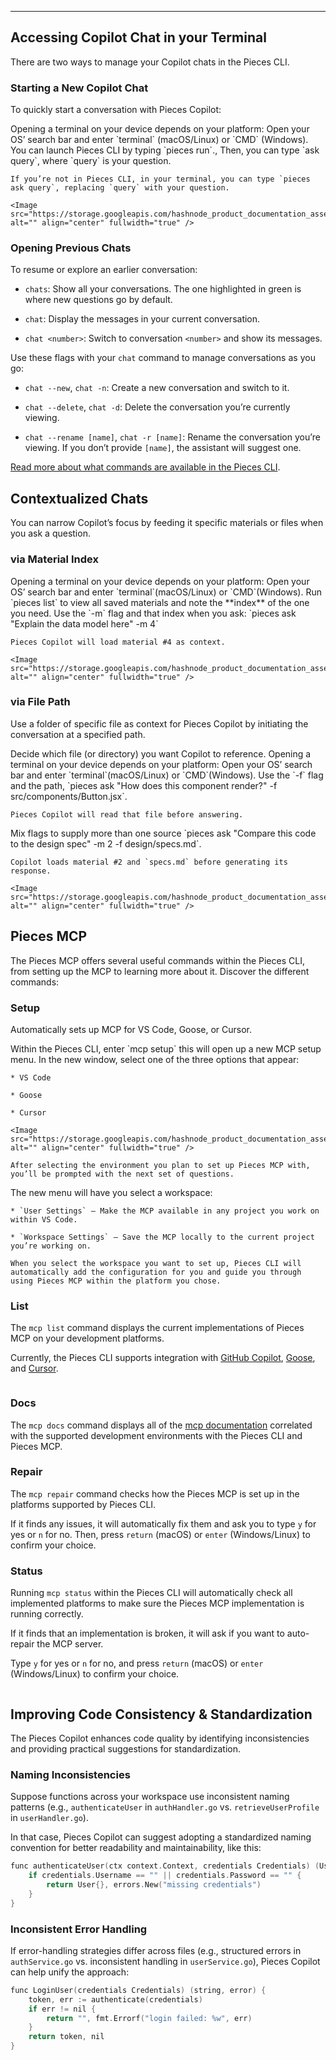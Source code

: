 ---
---

***

## Accessing Copilot Chat in your Terminal

There are two ways to manage your Copilot chats in the Pieces CLI.

### Starting a New Copilot Chat

To quickly start a conversation with Pieces Copilot:

<Steps>
  <Step title="Open a Terminal">
    Opening a terminal on your device depends on your platform: Open your OS’ search bar and enter `terminal` (macOS/Linux) or `CMD` (Windows).
  </Step>

  <Step title="Enter Ask Command">
    You can launch Pieces CLI by typing `pieces run`., Then, you can type `ask query`, where `query` is your question.

    If you’re not in Pieces CLI, in your terminal, you can type `pieces ask query`, replacing `query` with your question.

    <Image src="https://storage.googleapis.com/hashnode_product_documentation_assets/cli_assets/pieces_copilot/chat/ask_pieces.gif" alt="" align="center" fullwidth="true" />
  </Step>
</Steps>

### Opening Previous Chats

To resume or explore an earlier conversation:

* `chats`: Show all your conversations. The one highlighted in green is where new questions go by default.

* `chat`: Display the messages in your current conversation.

* `chat <number>`: Switch to conversation `<number>` and show its messages.

Use these flags with your `chat` command to manage conversations as you go:

* `chat --new`, `chat -n`: Create a new conversation and switch to it.

* `chat --delete`, `chat -d`: Delete the conversation you’re currently viewing.

* `chat --rename [name]`, `chat -r [name]`: Rename the conversation you’re viewing. If you don’t provide `[name]`, the assistant will suggest one.

[Read more about what commands are available in the Pieces CLI](https://docs.pieces.app/products/cli/commands).

## Contextualized Chats

You can narrow Copilot’s focus by feeding it specific materials or files when you ask a question.

### via Material Index

<Steps>
  <Step title="Open a Terminal">
    Opening a terminal on your device depends on your platform: Open your OS’ search bar and enter `terminal`(macOS/Linux) or `CMD`(Windows).
  </Step>

  <Step title="List your materials">
    Run `pieces list` to view all saved materials and note the **index** of the one you need.
  </Step>

  <Step title="Ask with a Material">
    Use the `-m` flag and that index when you ask: `pieces ask "Explain the data model here" -m 4`

    Pieces Copilot will load material #4 as context.

    <Image src="https://storage.googleapis.com/hashnode_product_documentation_assets/cli_assets/pieces_copilot/chat/pieces_context_chat.gif" alt="" align="center" fullwidth="true" />
  </Step>
</Steps>

### via File Path

Use a folder of specific file as context for Pieces Copilot by initiating the conversation at a specified path.

<Steps>
  <Step title="Select Your File or Folder">
    Decide which file (or directory) you want Copilot to reference.
  </Step>

  <Step title="Open a Terminal">
    Opening a terminal on your device depends on your platform: Open your OS’ search bar and enter `terminal`(macOS/Linux) or `CMD`(Windows).
  </Step>

  <Step title="Ask with a File">
    Use the `-f` flag and the path, `pieces ask "How does this component render?" -f src/components/Button.jsx`.

    Pieces Copilot will read that file before answering.
  </Step>

  <Step title="Provide Multiple Contexts">
    Mix flags to supply more than one source `pieces ask "Compare this code to the design spec" -m 2 -f design/specs.md`.

    Copilot loads material #2 and `specs.md` before generating its response.

    <Image src="https://storage.googleapis.com/hashnode_product_documentation_assets/cli_assets/pieces_copilot/chat/adding_file.png" alt="" align="center" fullwidth="true" />
  </Step>
</Steps>

## Pieces MCP

The Pieces MCP offers several useful commands within the Pieces CLI, from setting up the MCP to learning more about it. Discover the different commands:

### Setup

Automatically sets up MCP for VS Code, Goose, or Cursor.

<Steps>
  <Step title="Enter MCP Command">
    Within the Pieces CLI, enter `mcp setup` this will open up a new MCP setup menu.
  </Step>

  <Step title="Select MCP Platform">
    In the new window, select one of the three options that appear:

    * VS Code

    * Goose

    * Cursor

    <Image src="https://storage.googleapis.com/hashnode_product_documentation_assets/cli_assets/pieces_copilot/chat/selecting_mcp_option.png" alt="" align="center" fullwidth="true" />

    After selecting the environment you plan to set up Pieces MCP with, you’ll be prompted with the next set of questions.
  </Step>

  <Step title="Select Workspace">
    The new menu will have you select a workspace:

    * `User Settings` — Make the MCP available in any project you work on within VS Code.

    * `Workspace Settings` — Save the MCP locally to the current project you’re working on.

    When you select the workspace you want to set up, Pieces CLI will automatically add the configuration for you and guide you through using Pieces MCP within the platform you chose.
  </Step>
</Steps>

### List

The `mcp list` command displays the current implementations of Pieces MCP on your development platforms.

Currently, the Pieces CLI supports integration with [GitHub Copilot](https://docs.pieces.app/products/mcp/github-copilot), [Goose](https://docs.pieces.app/products/mcp/goose), and [Cursor](https://docs.pieces.app/products/mcp/cursor).

<Image src="https://storage.googleapis.com/hashnode_product_documentation_assets/cli_assets/pieces_copilot/chat/mcp_list.png" alt="" align="center" fullwidth="true" />

### Docs

The `mcp docs` command displays all of the [mcp documentation](https://docs.pieces.app/products/mcp/get-started) correlated with the supported development environments with the Pieces CLI and Pieces MCP.

### Repair

The `mcp repair` command checks how the Pieces MCP is set up in the platforms supported by Pieces CLI.

If it finds any issues, it will automatically fix them and ask you to type `y` for yes or `n` for no. Then, press `return` (macOS) or `enter` (Windows/Linux) to confirm your choice.

### Status

Running `mcp status` within the Pieces CLI will automatically check all implemented platforms to make sure the Pieces MCP implementation is running correctly.

If it finds that an implementation is broken, it will ask if you want to auto-repair the MCP server.

Type `y` for yes or `n` for no, and press `return` (macOS) or `enter` (Windows/Linux) to confirm your choice.

<Image src="https://storage.googleapis.com/hashnode_product_documentation_assets/cli_assets/pieces_copilot/chat/finish_setup_mcp.png" alt="" align="center" fullwidth="true" />

## Improving Code Consistency & Standardization

The Pieces Copilot enhances code quality by identifying inconsistencies and providing practical suggestions for standardization.

### Naming Inconsistencies

Suppose functions across your workspace use inconsistent naming patterns (e.g., `authenticateUser` in `authHandler.go` vs. `retrieveUserProfile` in `userHandler.go`).

In that case, Pieces Copilot can suggest adopting a standardized naming convention for better readability and maintainability, like this:

```c
func authenticateUser(ctx context.Context, credentials Credentials) (User, error) {
    if credentials.Username == "" || credentials.Password == "" {
        return User{}, errors.New("missing credentials")
    }
}
```

### Inconsistent Error Handling

If error-handling strategies differ across files (e.g., structured errors in `authService.go` vs. inconsistent handling in `userService.go`), Pieces Copilot can help unify the approach:

```c
func LoginUser(credentials Credentials) (string, error) {
    token, err := authenticate(credentials)
    if err != nil {
        return "", fmt.Errorf("login failed: %w", err)
    }
    return token, nil
}
```
